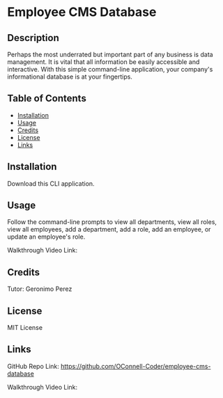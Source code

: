 # Employee CMS Database

## Description

Perhaps the most underrated but important part of any business is data management. It is vital that all information be easily accessible and interactive. With this simple command-line application, your company's informational database is at your fingertips.

## Table of Contents

- [Installation](#installation)
- [Usage](#usage)
- [Credits](#credits)
- [License](#license)
- [Links](#links)

## Installation

Download this CLI application.

## Usage

Follow the command-line prompts to view all departments, view all roles, view all employees, add a department, add a role, add an employee, or update an employee's role.

Walkthrough Video Link: 

## Credits

Tutor: Geronimo Perez

## License

MIT License

## Links

GitHub Repo Link: https://github.com/OConnell-Coder/employee-cms-database

Walkthrough Video Link:
